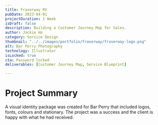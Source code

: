 ```yaml
---
title: Fraserway RV
pubDate: 2023-04-01
projectDuration: 1 Week
isDraft: false
description: Building a Customer Journey Map for Sales.
author: Jackie Ho
category: Service Design
thumbnail: "../../images/portfolio/fraserway/fraserway-logo.png"
alt: Bar Perry Photography
technology: Illustrator
isLocked: true
cta: Password locked
deliverables: [Customer Journey Map, Service Blueprint]

---
```

 
# Project Summary
A visual identity package was created for Bar Perry that included logos, fonts, colours and stationary. The project was a success and the client is happy with what he had received.









